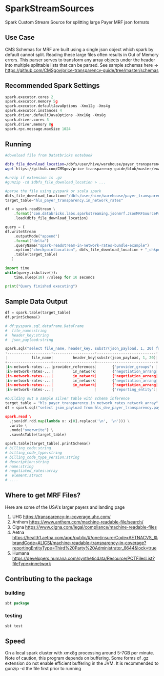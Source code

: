 # SparkStreamSources
Spark Custom Stream Source for splitting large Payer MRF json formats


## Use Case 

CMS Schemas for MRF are built using a single json object which spark by default cannot split. Reading these large files often results in Out of Memory errors. This parser serves to transform any array objects under the header into multiple splittable lists that can be parsed. See sample schemas here ->  https://github.com/CMSgov/price-transparency-guide/tree/master/schemas




## Recommended Spark Settings

``` python
spark.executor.cores 2
spark.executor.memory 5g
spark.executor.defaultJavaOptions -Xmx12g -Xms4g
spark.executor.instances 4
spark.driver.defaultJavaOptions -Xmx16g -Xms8g
spark.driver.cores 3
spark.driver.memory 8g
spark.rpc.message.maxSize 1024
```

## Running

``` bash
#download file from Datatbricks notebook

dbfs_file_download_location=/dbfs/user/hive/warehouse/payer_transparency.db/raw_files/in-network-rates-bundle-single-plan-sample.json
wget https://github.com/CMSgov/price-transparency-guide/blob/master/examples/in-network-rates/in-network-rates-bundle-single-plan-sample.json -O $dbfs_file_download_location

#unzip if extension is .gz
#gunzip -cd $dbfs_file_download_location > ...
```

```python
#parse the file using pyspark or scala spark
dbfs_file_download_location="/dbfs/user/hive/warehouse/payer_transparency.db/raw_files/in-network-rates-bundle-single-plan-sample.json"
target_table="hls_payer_transparency.in_network_rates"

df = spark.readStream \
    .format("com.databricks.labs.sparkstreaming.jsonmrf.JsonMRFSourceProvider") \
    .load(dbfs_file_download_location)

query = (
df.writeStream 
    .outputMode("append") 
    .format("delta")
    .queryName("spark-readstream-in-network-rates-bundle-example")
    .option("checkpointLocation", dbfs_file_download_location + "_chkpoint_dir")
    .table(target_table)
   )
   
import time
while(query.isActive()):
    time.sleep(10) //sleep for 10 seconds

print("Query finished executing")
``` 

## Sample Data Output

``` python
df = spark.table(target_table)
df.printSchema()

# df:pyspark.sql.dataframe.DataFrame
#  file_name:string
#  header_key:string
#  json_payload:string

spark.sql("select file_name, header_key, substr(json_payload, 1, 20) from " + target_table).show()
+--------------------+-------------------+---------------------------+
|           file_name|         header_key|substr(json_payload, 1, 20)|
+--------------------+-------------------+---------------------------+
|in-network-rates-...|provider_references|       {"provider_groups": |
|in-network-rates-...|         in_network|       {"negotiation_arrang|
|in-network-rates-...|         in_network|       {"negotiation_arrang|
|in-network-rates-...|         in_network|       {"negotiation_arrang|
|in-network-rates-...|         in_network|       {"negotiation_arrang|
|in-network-rates-...|                   |       {"reporting_entity":|

#building out a sample silver table with schema inference
target_table = "hls_payer_transparency.in_network_rates_network_array"
df = spark.sql("select json_payload from hls_dev_payer_transparency.payer_transparency_ingest_round2 where header_key='in_network').rdd.repartition(20)

spark.read \
  .json(df.rdd.map(lambda x: x[0].replace('\n', '\n'))) \
  .write \
  .mode("overwrite") \
  .saveAsTable(target_table)

spark.table(target_table).printSchema()
# billing_code:string
# billing_code_type:string
# billing_code_type_version:string
# description:string
# name:string
# negotiated_rates:array
#  element:struct
# ....

```

## Where to get MRF Files? 

Here are some of the USA's larger payers and landing page
1. UHG https://transparency-in-coverage.uhc.com/
2. Anthem https://www.anthem.com/machine-readable-file/search/
3. Cigna https://www.cigna.com/legal/compliance/machine-readable-files
4. Aetna https://health1.aetna.com/app/public/#/one/insurerCode=AETNACVS_I&brandCode=ALICSI/machine-readable-transparency-in-coverage?reportingEntityType=Third%20Party%20Administrator_6644&lock=true
5. Humana https://developers.humana.com/syntheticdata/Resource/PCTFilesList?fileType=innetwork

## Contributing to the package

### building
```scala
sbt package
```
### testing
```scala
sbt test
```

## Speed 

On a local spark cluster with xmx8g processing around 5-7GB per minute. Note of caution, this program depends on buffering. Some forms of .gz extension do not enable efficient buffering in the JVM. It is recommended to gunzip -d the file first prior to running

